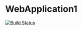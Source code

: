 # WebApplication1
[![Build Status](https://dev.azure.com/ashishkhilnani/devops-cicd/_apis/build/status%2Fashishnkhilnani.WebApplication1?branchName=main)](https://dev.azure.com/ashishkhilnani/devops-cicd/_build/latest?definitionId=13&branchName=main)
